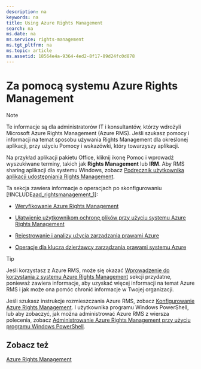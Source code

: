 ```yaml
---
description: na
keywords: na
title: Using Azure Rights Management
search: na
ms.date: na
ms.service: rights-management
ms.tgt_pltfrm: na
ms.topic: article
ms.assetid: 18564e4a-9364-4ed2-8f17-89d24fc0d878
---
```

# Za pomocą systemu Azure Rights Management
> [!NOTE]
> Te informacje są dla administratorów IT i konsultantów, którzy wdrożyli Microsoft Azure Rights Management (Azure RMS). Jeśli szukasz pomocy i informacji na temat sposobu używania Rights Management dla określonej aplikacji, przy użyciu Pomocy i wskazówki, który towarzyszy aplikacji.
> 
> Na przykład aplikacji pakietu Office, kliknij ikonę Pomoc i wprowadź wyszukiwane terminy, takich jak **Rights Management** lub **IRM**. Aby RMS sharing aplikacji dla systemu Windows, zobacz [Podręcznik użytkownika aplikacji udostępniania Rights Management](http://technet.microsoft.com/library/dn339006.aspx).

Ta sekcja zawiera informacje o operacjach po skonfigurowaniu   [!INCLUDE[aad_rightsmanagement_1](../Token/aad_rightsmanagement_1_md.md)]:

-   [Weryfikowanie Azure Rights Management](../Topic/Verifying_Azure_Rights_Management.md)

-   [Ułatwienie użytkownikom ochronę plików przy użyciu systemu Azure Rights Management](../Topic/Helping_Users_to_Protect_Files_by_Using_Azure_Rights_Management.md)

-   [Rejestrowanie i analizy użycia zarządzania prawami Azure](../Topic/Logging_and_Analyzing_Azure_Rights_Management_Usage.md)

-   [Operacje dla klucza dzierżawcy zarządzania prawami systemu Azure](../Topic/Operations_for_Your_Azure_Rights_Management_Tenant_Key.md)

> [!TIP]
> Jeśli korzystasz z Azure RMS, może się okazać [Wprowadzenie do korzystania z systemu Azure Rights Management](../Topic/Getting_Started_with_Azure_Rights_Management.md) sekcji przydatne, ponieważ zawiera informacje, aby uzyskać więcej informacji na temat Azure RMS i jak może ona pomóc chronić informacje w Twojej organizacji.
> 
> Jeśli szukasz instrukcje rozmieszczania Azure RMS, zobacz [Konfigurowanie Azure Rights Management](../Topic/Configuring_Azure_Rights_Management.md). I użytkownika programu Windows PowerShell, lub aby zobaczyć, jak można administrować Azure RMS z wiersza polecenia, zobacz [Administrowanie Azure Rights Management przy użyciu programu Windows PowerShell](../Topic/Administering_Azure_Rights_Management_by_Using_Windows_PowerShell.md).

## Zobacz też
[Azure Rights Management](../Topic/Azure_Rights_Management.md)


